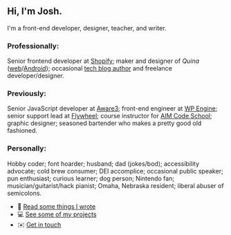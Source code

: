 ## Hi, I'm Josh.

<p class="subhead">I'm a front-end developer, designer, teacher,&nbsp;and&nbsp;writer.</p>


### Professionally:

Senior frontend developer at [Shopify](https://shopify.com);
maker and designer of _Quina_ ([web](https://quina.app)/[Android](https://play.google.com/store/apps/details?id=app.quina.collinsworth));
occasional [tech blog author](/blog) and freelance developer/designer.


### Previously:

Senior JavaScript developer at [Aware3](https://aware3.com);
front-end engineer at [WP Engine](https://wpengine.com);
senior support lead at [Flywheel](https://getflywheel.com);
course instructor for [AIM Code School](https://interfaceschool.com);
graphic designer;
seasoned bartender who makes a pretty good old fashioned.


### Personally:

Hobby coder;
font hoarder;
husband;
dad (jokes/bod);
accessibility advocate;
cold brew consumer;
DEI accomplice;
occasional public speaker;
pun enthusiast;
curious learner;
dog person;
Nintendo fan;
musician/guitarist/hack pianist;
Omaha, Nebraska resident;
liberal abuser of semicolons.


- 📖 [Read some things I wrote](/blog)
- 💻 [See some of my projects](/projects)
- ✉️ [Get in touch](/contact)
